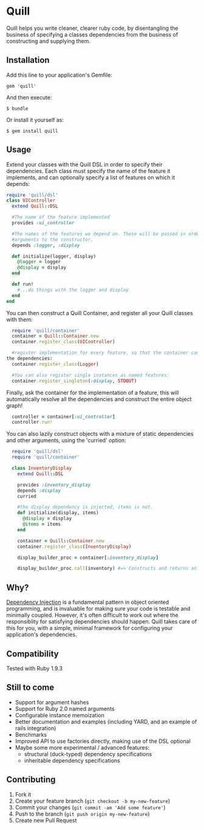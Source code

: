 # Quill

Quill helps you write cleaner, clearer ruby code, by disentangling the business
of specifying a classes dependencies from the business of constructing and
supplying them.

## Installation

Add this line to your application's Gemfile:

    gem 'quill'

And then execute:

    $ bundle

Or install it yourself as:

    $ gem install quill

## Usage

Extend your classes with the Quill DSL in order to specify their dependencies.
Each class must specify the name of the feature it implements, and can
optionally specify a list of features on which it depends:

```ruby
require 'quill/dsl'
class UIController
  extend Quill::DSL

  #The name of the feature implemented
  provides :ui_controller

  #The names of the features we depend on. These will be passed in order as
  #arguments to the constructor.
  depends :logger, :display

  def initialize(logger, display)
    @logger = logger
    @display = display
  end

  def run!
    #...do things with the logger and display
  end
end
```

You can then construct a Quill Container, and register all your Quill classes
with them:

```ruby
  require 'quill/container'
  container = Quill::Container.new
  container.register_class(UIController)

  #register implementation for every feature, so that the container can resolve
the dependencies:
  container.register_class(Logger)

  #You can also register single instances as named features:
  container.register_singleton(:display, STDOUT)

```

Finally, ask the container for the implementation of a feature, this will
automatically resolve all the dependencies and construct the entire object
graph!

```ruby
  controller = container[:ui_controller]
  controller.run!
```

You can also lazily construct objects with a mixture of static dependencies and
other arguments, using the 'curried' option:

```ruby
  require 'quill/dsl'
  require 'quill/container'

  class InventoryDisplay
    extend Quill::DSL

    provides :inventory_display
    depends :display
    curried

    #the display dependency is injected, items is not.
    def initialize(display, items)
      @display = display
      @items = items
    end

    container = Quill::Container.new
    container.register_class(InventoryDisplay)

    display_builder_proc = container[:inventory_display]

    display_builder_proc.call(inventory) #=> Constructs and returns an instance
```

## Why?
  [Dependency
Injection](https://speakerdeck.com/bestie/improve-your-ruby-code-with-dependency-injection) is a fundamental pattern in object oriented programming, and is invaluable for making sure your code is testable and minimally coupled. However, it's often difficult to work out where the responsiblity for satisfying dependencies should happen. Quill takes care of this for you, with a simple, minimal framework for configuring your application's dependencies.

## Compatibility
  Tested with Ruby 1.9.3

## Still to come

  - Support for argument hashes
  - Support for Ruby 2.0 named arguments
  - Configurable instance memoization
  - Better documentation and examples (including YARD, and an example of rails integration)
  - Benchmarks
  - Improved API to use factories directly, making use of the DSL optional
  - Maybe some more experimental / advanced features:
    - structural (duck-typed) dependency specifications
    - inheritable dependency specifications
    

## Contributing

1. Fork it
2. Create your feature branch (`git checkout -b my-new-feature`)
3. Commit your changes (`git commit -am 'Add some feature'`)
4. Push to the branch (`git push origin my-new-feature`)
5. Create new Pull Request
